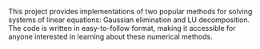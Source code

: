 This project provides implementations of two popular methods for solving systems of linear equations: Gaussian elimination and LU decomposition. 
The code is written in easy-to-follow format, making it accessible for anyone interested in learning about these numerical methods.
